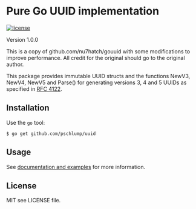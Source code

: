 # Pure Go UUID implementation


[![license](http://img.shields.io/badge/license-MIT-red.svg?style=flat)](https://raw.githubusercontent.com/pschlump/Go-FTL/master/LICENSE)

Version 1.0.0

This is a copy of github.com/nu7hatch/gouuid with some modifications to improve
performance.  All credit for the original should go to the original author.

This package provides immutable UUID structs and the functions
NewV3, NewV4, NewV5 and Parse() for generating versions 3, 4
and 5 UUIDs as specified in [RFC 4122](http://www.ietf.org/rfc/rfc4122.txt).

## Installation

Use the `go` tool:

	$ go get github.com/pschlump/uuid

## Usage

See [documentation and examples](http://godoc.org/github.com/pschlump/uuid)
for more information.

## License 

MIT see LICENSE file.
